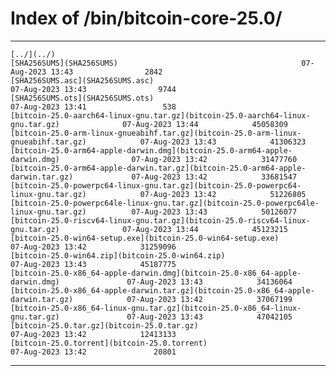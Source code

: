 # Index of /bin/bitcoin-core-25.0/

* * *
    
    
    [../](../)
    [SHA256SUMS](SHA256SUMS)                                         07-Aug-2023 13:43                2842
    [SHA256SUMS.asc](SHA256SUMS.asc)                                     07-Aug-2023 13:43                9744
    [SHA256SUMS.ots](SHA256SUMS.ots)                                     07-Aug-2023 13:41                 538
    [bitcoin-25.0-aarch64-linux-gnu.tar.gz](bitcoin-25.0-aarch64-linux-gnu.tar.gz)              07-Aug-2023 13:44            45058309
    [bitcoin-25.0-arm-linux-gnueabihf.tar.gz](bitcoin-25.0-arm-linux-gnueabihf.tar.gz)            07-Aug-2023 13:43            41306323
    [bitcoin-25.0-arm64-apple-darwin.dmg](bitcoin-25.0-arm64-apple-darwin.dmg)                07-Aug-2023 13:42            31477760
    [bitcoin-25.0-arm64-apple-darwin.tar.gz](bitcoin-25.0-arm64-apple-darwin.tar.gz)             07-Aug-2023 13:42            33681547
    [bitcoin-25.0-powerpc64-linux-gnu.tar.gz](bitcoin-25.0-powerpc64-linux-gnu.tar.gz)            07-Aug-2023 13:42            51226805
    [bitcoin-25.0-powerpc64le-linux-gnu.tar.gz](bitcoin-25.0-powerpc64le-linux-gnu.tar.gz)          07-Aug-2023 13:43            50126077
    [bitcoin-25.0-riscv64-linux-gnu.tar.gz](bitcoin-25.0-riscv64-linux-gnu.tar.gz)              07-Aug-2023 13:44            45123215
    [bitcoin-25.0-win64-setup.exe](bitcoin-25.0-win64-setup.exe)                       07-Aug-2023 13:42            31259096
    [bitcoin-25.0-win64.zip](bitcoin-25.0-win64.zip)                             07-Aug-2023 13:43            45187775
    [bitcoin-25.0-x86_64-apple-darwin.dmg](bitcoin-25.0-x86_64-apple-darwin.dmg)               07-Aug-2023 13:43            34136064
    [bitcoin-25.0-x86_64-apple-darwin.tar.gz](bitcoin-25.0-x86_64-apple-darwin.tar.gz)            07-Aug-2023 13:42            37067199
    [bitcoin-25.0-x86_64-linux-gnu.tar.gz](bitcoin-25.0-x86_64-linux-gnu.tar.gz)               07-Aug-2023 13:43            47042105
    [bitcoin-25.0.tar.gz](bitcoin-25.0.tar.gz)                                07-Aug-2023 13:42            12413133
    [bitcoin-25.0.torrent](bitcoin-25.0.torrent)                               07-Aug-2023 13:42               20801
    

* * *

